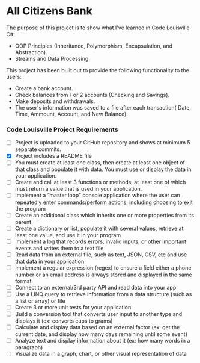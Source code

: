 # All Citizens Bank

The purpose of this project is to show what I've learned in Code Louisville C#:
* OOP Principles (Inheritance, Polymorphism, Encapsulation, and Abstraction).
* Streams and Data Processing.

This project has been built out to provide the following functionality to the users:
* Create a bank account.
* Check balances from 1 or 2 accounts (Checking and Savings).
* Make deposits and withdrawals.
* The user's information was saved to a file after each transaction( Date, Time, Ammount, Account, and New Balance).
 

### Code Louisville Project Requirements

- [ ] Project is uploaded to your GitHub repository and shows at minimum 5 separate commits.
- [X] Project includes a README file
- [ ] You must create at least one class, then create at least one object of that class and populate it with data. You must use or display the data in your application.
- [ ] Create and call at least 3 functions or methods, at least one of which must return a value that is used in your application.
- [ ] Implement a “master loop” console application where the user can repeatedly enter commands/perform actions, including choosing to exit the program
- [ ] Create an additional class which inherits one or more properties from its parent
- [ ] Create a dictionary or list, populate it with several values, retrieve at least one value, and use it in your program
- [ ] Implement a log that records errors, invalid inputs, or other important events and writes them to a text file
- [ ] Read data from an external file, such as text, JSON, CSV, etc and use that data in your application
- [ ] Implement a regular expression (regex) to ensure a field either a phone number or an email address is always stored and displayed in the same format
- [ ] Connect to an external/3rd party API and read data into your app
- [ ] Use a LINQ query to retrieve information from a data structure (such as a list or array) or file
- [ ] Create 3 or more unit tests for your application
- [ ] Build a conversion tool that converts user input to another type and displays it (ex: converts cups to grams)
- [ ] Calculate and display data based on an external factor (ex: get the current date, and display how many days remaining until some event)
- [ ] Analyze text and display information about it (ex: how many words in a paragraph)
- [ ] Visualize data in a graph, chart, or other visual representation of data
